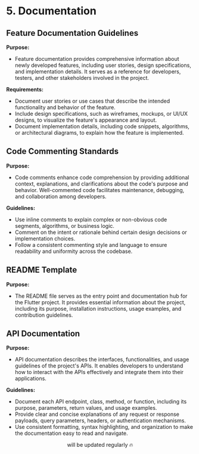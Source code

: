 # 5. Documentation

## Feature Documentation Guidelines

**Purpose:**

- Feature documentation provides comprehensive information about newly developed features, including user stories, design specifications, and implementation details. It serves as a reference for developers, testers, and other stakeholders involved in the project.

**Requirements:**

- Document user stories or use cases that describe the intended functionality and behavior of the feature.
- Include design specifications, such as wireframes, mockups, or UI/UX designs, to visualize the feature's appearance and layout.
- Document implementation details, including code snippets, algorithms, or architectural diagrams, to explain how the feature is implemented.

## Code Commenting Standards

**Purpose:**

- Code comments enhance code comprehension by providing additional context, explanations, and clarifications about the code's purpose and behavior. Well-commented code facilitates maintenance, debugging, and collaboration among developers.

**Guidelines:**

- Use inline comments to explain complex or non-obvious code segments, algorithms, or business logic.
- Comment on the intent or rationale behind certain design decisions or implementation choices.
- Follow a consistent commenting style and language to ensure readability and uniformity across the codebase.

## README Template

**Purpose:**

- The README file serves as the entry point and documentation hub for the Flutter project. It provides essential information about the project, including its purpose, installation instructions, usage examples, and contribution guidelines.

## API Documentation

**Purpose:**

- API documentation describes the interfaces, functionalities, and usage guidelines of the project's APIs. It enables developers to understand how to interact with the APIs effectively and integrate them into their applications.

**Guidelines:**

- Document each API endpoint, class, method, or function, including its purpose, parameters, return values, and usage examples.
- Provide clear and concise explanations of any request or response payloads, query parameters, headers, or authentication mechanisms.
- Use consistent formatting, syntax highlighting, and organization to make the documentation easy to read and navigate.

<p align="center">will be updated regularly 🔥</p>
